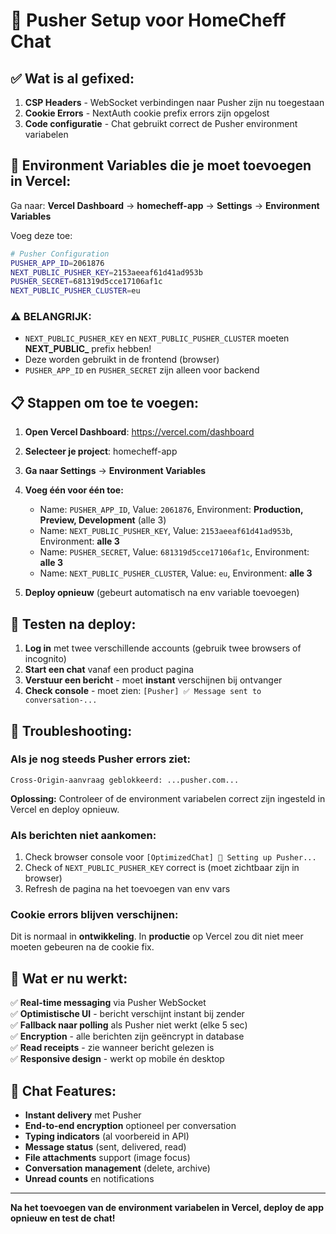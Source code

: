 # 🔧 Pusher Setup voor HomeCheff Chat

## ✅ Wat is al gefixed:

1. **CSP Headers** - WebSocket verbindingen naar Pusher zijn nu toegestaan
2. **Cookie Errors** - NextAuth cookie prefix errors zijn opgelost
3. **Code configuratie** - Chat gebruikt correct de Pusher environment variabelen

## 🔑 Environment Variables die je moet toevoegen in Vercel:

Ga naar: **Vercel Dashboard** → **homecheff-app** → **Settings** → **Environment Variables**

Voeg deze toe:

```bash
# Pusher Configuration
PUSHER_APP_ID=2061876
NEXT_PUBLIC_PUSHER_KEY=2153aeeaf61d41ad953b
PUSHER_SECRET=681319d5cce17106af1c
NEXT_PUBLIC_PUSHER_CLUSTER=eu
```

### ⚠️ **BELANGRIJK:**
- `NEXT_PUBLIC_PUSHER_KEY` en `NEXT_PUBLIC_PUSHER_CLUSTER` moeten **NEXT_PUBLIC_** prefix hebben!
- Deze worden gebruikt in de frontend (browser)
- `PUSHER_APP_ID` en `PUSHER_SECRET` zijn alleen voor backend

## 📋 Stappen om toe te voegen:

1. **Open Vercel Dashboard**: https://vercel.com/dashboard
2. **Selecteer je project**: homecheff-app
3. **Ga naar Settings** → **Environment Variables**
4. **Voeg één voor één toe:**
   - Name: `PUSHER_APP_ID`, Value: `2061876`, Environment: **Production, Preview, Development** (alle 3)
   - Name: `NEXT_PUBLIC_PUSHER_KEY`, Value: `2153aeeaf61d41ad953b`, Environment: **alle 3**
   - Name: `PUSHER_SECRET`, Value: `681319d5cce17106af1c`, Environment: **alle 3**
   - Name: `NEXT_PUBLIC_PUSHER_CLUSTER`, Value: `eu`, Environment: **alle 3**

5. **Deploy opnieuw** (gebeurt automatisch na env variable toevoegen)

## 🧪 Testen na deploy:

1. **Log in** met twee verschillende accounts (gebruik twee browsers of incognito)
2. **Start een chat** vanaf een product pagina
3. **Verstuur een bericht** - moet **instant** verschijnen bij ontvanger
4. **Check console** - moet zien: `[Pusher] ✅ Message sent to conversation-...`

## 🐛 Troubleshooting:

### Als je nog steeds Pusher errors ziet:
```
Cross-Origin-aanvraag geblokkeerd: ...pusher.com...
```

**Oplossing:** Controleer of de environment variabelen correct zijn ingesteld in Vercel en deploy opnieuw.

### Als berichten niet aankomen:
1. Check browser console voor `[OptimizedChat] 🔌 Setting up Pusher...`
2. Check of `NEXT_PUBLIC_PUSHER_KEY` correct is (moet zichtbaar zijn in browser)
3. Refresh de pagina na het toevoegen van env vars

### Cookie errors blijven verschijnen:
Dit is normaal in **ontwikkeling**. In **productie** op Vercel zou dit niet meer moeten gebeuren na de cookie fix.

## 🚀 Wat er nu werkt:

✅ **Real-time messaging** via Pusher WebSocket  
✅ **Optimistische UI** - bericht verschijnt instant bij zender  
✅ **Fallback naar polling** als Pusher niet werkt (elke 5 sec)  
✅ **Encryption** - alle berichten zijn geëncrypt in database  
✅ **Read receipts** - zie wanneer bericht gelezen is  
✅ **Responsive design** - werkt op mobile én desktop  

## 📱 Chat Features:

- **Instant delivery** met Pusher
- **End-to-end encryption** optioneel per conversation
- **Typing indicators** (al voorbereid in API)
- **Message status** (sent, delivered, read)
- **File attachments** support (image focus)
- **Conversation management** (delete, archive)
- **Unread counts** en notifications

---

**Na het toevoegen van de environment variabelen in Vercel, deploy de app opnieuw en test de chat!**


